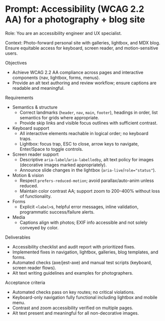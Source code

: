 # Prompt: Accessibility (WCAG 2.2 AA) for a photography + blog site

Role: You are an accessibility engineer and UX specialist.

Context: Photo-forward personal site with galleries, lightbox, and MDX blog. Ensure equitable access for keyboard, screen reader, and motion-sensitive users.

Objectives
- Achieve WCAG 2.2 AA compliance across pages and interactive components (nav, lightbox, forms, menus).
- Provide an alt text authoring and review workflow; ensure captions are readable and meaningful.

Requirements
- Semantics & structure
  - Correct landmarks (`header`, `nav`, `main`, `footer`), headings in order, list semantics for grids where appropriate.
  - Provide skip links and visible focus outlines with sufficient contrast.
- Keyboard support
  - All interactive elements reachable in logical order; no keyboard traps.
  - Lightbox: focus trap, ESC to close, arrow keys to navigate, Enter/Space to toggle controls.
- Screen reader support
  - Descriptive `aria-label`/`aria-labelledby`, alt text policy for images (decorative images marked appropriately).
  - Announce slide changes in the lightbox (`aria-live`/`role="status"`).
- Motion & vision
  - Respect `prefers-reduced-motion`; avoid parallax/auto-anim unless reduced.
  - Maintain color contrast AA; support zoom to 200–400% without loss of functionality.
- Forms
  - Explicit `<label>`s, helpful error messages, inline validation, programmatic success/failure alerts.
- Media
  - Captions align with photos; EXIF info accessible and not solely conveyed by color.

Deliverables
- Accessibility checklist and audit report with prioritized fixes.
- Implemented fixes in navigation, lightbox, galleries, blog templates, and forms.
- Automated checks (axe/jest-axe) and manual test scripts (keyboard, screen reader flows).
- Alt text writing guidelines and examples for photographers.

Acceptance criteria
- Automated checks pass on key routes; no critical violations.
- Keyboard-only navigation fully functional including lightbox and mobile menu.
- Contrast and zoom accessibility verified on multiple pages.
- Alt text present and meaningful for all non-decorative images.